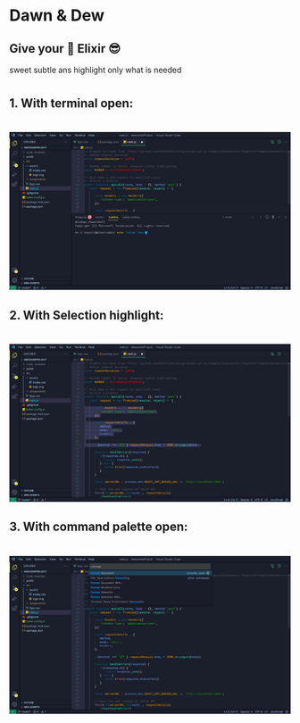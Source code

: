 # **Dawn & Dew**
## Give your 👀 Elixir 😎

sweet subtle ans highlight only what is needed
#
## **1.** With terminal open:
#
![With terminal open](themes/assets/Zzi2gelN-panelTerminal.jpeg)


## **2.** With Selection highlight:
#

![With Selection highlight](themes/assets/Zzi2gelN-default.jpeg)

## **3.** With command palette open:
#
![With command palette open:](themes/assets/Zzi2gelN-commandPalette.jpeg)